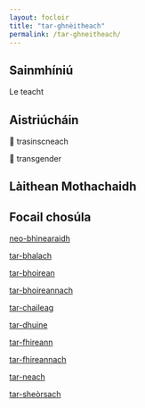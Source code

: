 ```yaml
---
layout: focloir
title: "tar-ghnèitheach"
permalink: /tar-ghneitheach/
---
```


## Sainmhíniú

Le teacht

## Aistriúcháin

&#x1f3f4;&#xe0067;&#xe0062;&#xe0073;&#xe0063;&#xe0074;&#xe007f; trasinscneach

&#x1f3f4;&#xe0067;&#xe0062;&#xe0065;&#xe006e;&#xe0067;&#xe007f; transgender

## Làithean Mothachaidh

## Focail chosúla

[neo-bhìnearaidh](https://faclair.lgbt/neo-bhinearaidh)

[tar-bhalach](https://faclair.lgbt/tar-bhalach)

[tar-bhoirean](https://faclair.lgbt/tar-bhoireann)

[tar-bhoireannach](https://faclair.lgbt/tar-bhoireannach)

[tar-chaileag](https://faclair.lgbt/tar-chaileag)

[tar-dhuine](https://faclair.lgbt/tar-dhuine)

[tar-fhireann](https://faclair.lgbt/tar-fhireann)

[tar-fhireannach](https://faclair.lgbt/tar-fhireannach)

[tar-neach](https://faclair.lgbt/tar-neach)

[tar-sheòrsach](https://faclair.lgbt/tar-sheorsach)